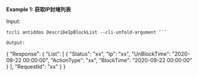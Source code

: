 **Example 1: 获取IP封堵列表**



Input: 

```
tccli antiddos DescribeIpBlockList --cli-unfold-argument ```

Output: 
```
{
    "Response": {
        "List": [
            {
                "Status": "xx",
                "Ip": "xx",
                "UnBlockTime": "2020-09-22 00:00:00",
                "ActionType": "xx",
                "BlockTime": "2020-09-22 00:00:00"
            }
        ],
        "RequestId": "xx"
    }
}
```

